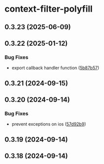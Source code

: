 # context-filter-polyfill

## 0.3.23 (2025-06-09)

## 0.3.22 (2025-01-12)


### Bug Fixes

* export callback handler function ([5b87b57](https://github.com/davidenke/context-filter-polyfill/commit/5b87b57b49aa10d1ed7025c1d4682bff283a95f8))

## 0.3.21 (2024-09-15)

## 0.3.20 (2024-09-14)


### Bug Fixes

* prevent exceptions on ios ([57d92b9](https://github.com/davidenke/context-filter-polyfill/commit/57d92b939e86d4b1a4ecb35c7f05b8040da21ce7))

## 0.3.19 (2024-09-14)

## 0.3.18 (2024-09-14)
